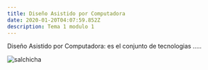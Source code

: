 ```yaml
---
title: Diseño Asistido por Computadora
date: 2020-01-20T04:07:59.852Z
description: Tema 1 modulo 1
---
```

Diseño Asistido por Computadora: es el conjunto de tecnologias .....

![salchicha](/img/salchicha.jpg "salchicha")
